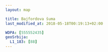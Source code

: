 ```yaml
---
layout: map

title: Bajfordova šuma
last_modified_at: 2018-05-18T00:19:13+02:00

WDPA: [555552435]
geoSrbija:
  L1_183: [88]
---
```


